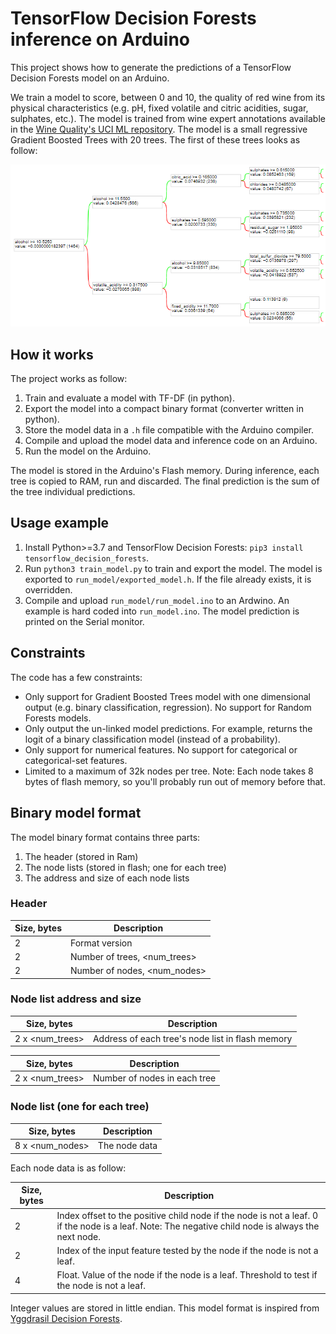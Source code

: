 # TensorFlow Decision Forests inference on Arduino
 
<!--Tags: Arduino TensorFlowDecisionForests TensorFlow MachineLearning-->
 
This project shows how to generate the predictions of a TensorFlow Decision Forests model on an Arduino.
 
We train a model to score, between 0 and 10, the quality of red wine from its physical characteristics (e.g. pH, fixed volatile and citric acidities, sugar, sulphates, etc.). The model is trained from wine expert annotations available in the [Wine Quality's UCI ML repository](https://archive.ics.uci.edu/ml/datasets/Wine+Quality). The model is a small regressive Gradient Boosted Trees with 20 trees. The first of these trees looks as follow:

<p align="center">
<img src="plot_first_tree.png" />
</p>
 
## How it works

The project works as follow:
 
1. Train and evaluate a model with TF-DF (in python).
1. Export the model into a compact binary format (converter written in python).
1. Store the model data in a `.h` file compatible with the Arduino compiler.
1. Compile and upload the model data and inference code on an Arduino.
1. Run the model on the Arduino.
 
The model is stored in the Arduino's Flash memory. During inference, each tree is copied to RAM, run and discarded. The final prediction is the sum of the tree individual predictions.
 
## Usage example
 
1. Install Python>=3.7 and TensorFlow Decision Forests: `pip3 install tensorflow_decision_forests`.
1. Run `python3 train_model.py` to train and export the model. The model is exported to `run_model/exported_model.h`. If the file already exists, it is overridden.
1. Compile and upload `run_model/run_model.ino` to an Ardwino. An example is hard coded into `run_model.ino`. The model prediction is printed on the Serial monitor.
 
## Constraints
 
The code has a few constraints:
 
- Only support for Gradient Boosted Trees model with one dimensional output (e.g. binary classification, regression). No support for Random Forests models.
- Only output the un-linked model predictions. For example, returns the logit of a binary classification model (instead of a probability).
- Only support for numerical features. No support for categorical or categorical-set features.
- Limited to a maximum of 32k nodes per tree. Note: Each node takes 8 bytes of flash memory, so you'll probably run out of memory before that.
 
## Binary model format
 
The model binary format contains three parts:

1. The header (stored in Ram)
1. The node lists (stored in flash; one for each tree)
1. The address and size of each node lists 

### Header
 
| Size, bytes | Description |
|----|---|
| 2 | Format version |
| 2 | Number of trees, <num_trees> |
| 2 | Number of nodes, <num_nodes> |
 
### Node list address and size
 
| Size, bytes | Description |
|----|---|
| 2 x <num_trees> | Address of each tree's node list in flash memory |
 
| Size, bytes | Description |
|----|---|
| 2 x <num_trees> | Number of nodes in each tree |
 
### Node list (one for each tree)
 
| Size, bytes | Description |
|----|---|
| 8 x <num_nodes> | The node data |
 
Each node data is as follow:
 
| Size, bytes | Description |
|----|---|
| 2 | Index offset to the positive child node if the node is not a leaf. 0 if the node is a leaf. Note: The negative child node is always the next node. |
| 2 | Index of the input feature tested by the node if the node is not a leaf. |
| 4 | Float. Value of the node if the node is a leaf. Threshold to test if the node is not a leaf. |
 
Integer values are stored in little endian. This model format is inspired from [Yggdrasil Decision Forests](https://github.com/google/yggdrasil-decision-forests/blob/main/yggdrasil_decision_forests/serving/decision_forest/decision_forest.h).